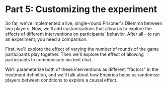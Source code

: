 # Part 5: Customizing the experiment

So far, we've implemented a live, single-round Prisoner's Dilemma between two players. Now, we'll add customizations that allow us to explore the effects of different interventions on participants' behavior. After all - to run an experiment, you need a comparison.&#x20;

First, we'll explore the effect of varying the number of rounds of the game participants play together. Then we'll explore the effect of allowing participants to communicate via text chat.

We'll parameterize both of these interventions as different "factors" in the treatment definition, and we'll talk about how Empirica helps us randomize players between conditions to explore a causal effect.
